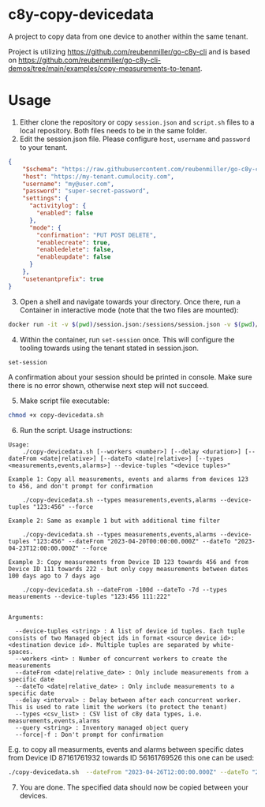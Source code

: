 # c8y-copy-devicedata
A project to copy data from one device to another within the same tenant. 

Project is utilizing https://github.com/reubenmiller/go-c8y-cli and is based on https://github.com/reubenmiller/go-c8y-cli-demos/tree/main/examples/copy-measurements-to-tenant.

# Usage

1. Either clone the repository or copy `session.json` and `script.sh` files to a local repository. Both files needs to be in the same folder.
2. Edit the session.json file. Please configure `host`, `username` and `password` to your tenant. 
````json
{
    "$schema": "https://raw.githubusercontent.com/reubenmiller/go-c8y-cli/v2/tools/schema/session.schema.json",
    "host": "https://my-tenant.cumulocity.com",
    "username": "my@user.com",
    "password": "super-secret-password",
    "settings": {
      "activitylog": {
        "enabled": false
      },
      "mode": {
        "confirmation": "PUT POST DELETE",
        "enablecreate": true,
        "enabledelete": false,
        "enableupdate": false
      }
    },
    "usetenantprefix": true
}
````
3. Open a shell and navigate towards your directory. Once there, run a Container in interactive mode (note that the two files are mounted):
````sh
docker run -it -v $(pwd)/session.json:/sessions/session.json -v $(pwd)/copy-devices.sh:/home/c8yuser/copy-devices.sh --rm ghcr.io/reubenmiller/c8y-shell
````
4. Within the container, run `set-session` once. This will configure the tooling towards using the tenant stated in session.json.
````sh
set-session
````

A confirmation about your session should be printed in console. Make sure there is no error shown, otherwise next step will not succeed.

5. Make script file executable:
```sh
chmod +x copy-devicedata.sh
```

6. Run the script. Usage instructions:

````
Usage:
    ./copy-devicedata.sh [--workers <number>] [--delay <duration>] [--dateFrom <date|relative>] [--dateTo <date|relative>] [--types <measurements,events,alarms>] --device-tuples "<device tuples>"

Example 1: Copy all measurements, events and alarms from devices 123 to 456, and don't prompt for confirmation

    ./copy-devicedata.sh --types measurements,events,alarms --device-tuples "123:456" --force

Example 2: Same as example 1 but with additional time filter

    ./copy-devicedata.sh --types measurements,events,alarms --device-tuples "123:456" --dateFrom "2023-04-20T00:00:00.000Z" --dateTo "2023-04-23T12:00:00.000Z" --force

Example 3: Copy measurements from Device ID 123 towards 456 and from Device ID 111 towards 222 - but only copy measurements between dates 100 days ago to 7 days ago

    ./copy-devicedata.sh --dateFrom -100d --dateTo -7d --types measurements --device-tuples "123:456 111:222"


Arguments:

  --device-tuples <string> : A list of device id tuples. Each tuple consists of two Managed object ids in format <source device id>:<destination device id>. Multiple tuples are separated by white-spaces.
  --workers <int> : Number of concurrent workers to create the measurements
  --dateFrom <date|relative_date> : Only include measurements from a specific date
  --dateTo <date|relative_date> : Only include measurements to a specific date
  --delay <interval> : Delay between after each concurrent worker. This is used to rate limit the workers (to protect the tenant)
  --types <csv_list> : CSV list of c8y data types, i.e. measurements,events,alarms
  --query <string> : Inventory managed object query
  --force|-f : Don't prompt for confirmation
````

E.g. to copy all measurments, events and alarms between specific dates from Device ID 87161761932 towards ID 56161769526 this one can be used:
````sh
./copy-devicedata.sh  --dateFrom "2023-04-26T12:00:00.000Z" --dateTo "2023-04-27T23:12:34.567Z" --types measurements,events,alarms --device-tuples "87161761932:56161769526"
````

7. You are done. The specified data should now be copied between your devices.